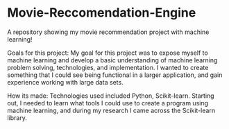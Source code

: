 # Movie-Reccomendation-Engine
A repository showing my movie recommendation project with machine learning!

Goals for this project: 
My goal for this project was to expose myself to machine learning and develop a basic understanding of machine learning problem solving, technologies, and implementation. I wanted to create something that I could see being functional in a larger application, and gain experience working with large data sets. 

How its made: 
Technologies used included Python, Scikit-learn.
Starting out, I needed to learn what tools I could use to create a program using machine learning, and during my research I came across the Scikit-learn library. 
